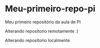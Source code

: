 # Meu-primeiro-repo-pi
Meu primeiro repositório da aula de PI 

Alterando repositorio remotamente :)

Alterando repositorio localmente